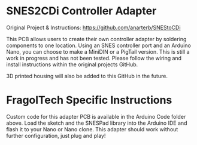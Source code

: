 # SNES2CDi Controller Adapter
Original Project & Instructions: https://github.com/anarterb/SNEStoCDi

This PCB allows users to create their own controller adapter by soldering components to one location. Using an SNES controller port and an Arduino Nano, you can choose to make a MiniDIN or a PigTail version. This is still a work in progress and has not been tested. Please follow the wiring and install instructions within the original projects GitHub.

3D printed housing will also be added to this GitHub in the future.

# FragolTech Specific Instructions
Custom code for this adapter PCB is available in the Arduino Code folder above. Load the sketch and the SNESPad library into the Arduino IDE and flash it to your Nano or Nano clone. This adapter should work without further configuration, just plug and play!

